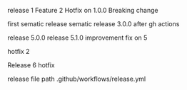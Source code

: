 release 1
Feature 2
Hotfix on 1.0.0
Breaking change

first sematic release 
sematic release 3.0.0 after gh actions

release 5.0.0
release 5.1.0 improvement
fix on 5

hotfix 2

Release 6
hotfix

release file path
.github/workflows/release.yml
